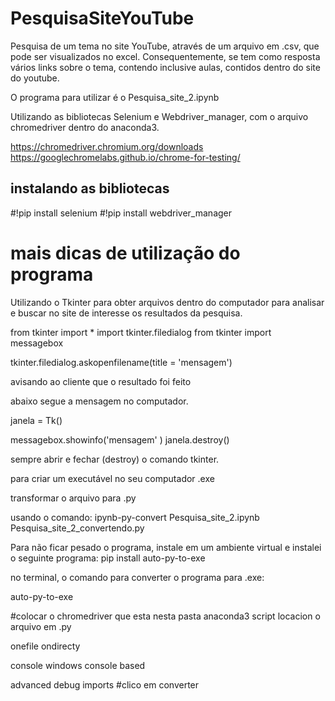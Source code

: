 # PesquisaSiteYouTube
Pesquisa de um tema no site YouTube, através de um arquivo em .csv, que pode ser visualizados no excel. Consequentemente, se tem como resposta vários links sobre o tema, contendo inclusive aulas, contidos dentro do site do youtube.

O programa para utilizar é o Pesquisa_site_2.ipynb 

Utilizando as bibliotecas Selenium e Webdriver_manager, com o arquivo chromedriver dentro do anaconda3.  

https://chromedriver.chromium.org/downloads
https://googlechromelabs.github.io/chrome-for-testing/

## instalando as bibliotecas

#!pip install selenium
#!pip install webdriver_manager

# mais dicas de utilização do programa

Utilizando o Tkinter para obter arquivos dentro do computador para analisar e buscar no site de interesse os resultados da pesquisa.


from tkinter import *
import tkinter.filedialog
from tkinter import messagebox

tkinter.filedialog.askopenfilename(title = 'mensagem')

avisando ao cliente que o resultado foi feito

abaixo segue a mensagem no computador.

janela = Tk()

messagebox.showinfo('mensagem' )
janela.destroy()

sempre abrir e fechar (destroy) o comando tkinter. 



para criar um executável no seu computador .exe

transformar o arquivo para .py

usando o comando:
ipynb-py-convert Pesquisa_site_2.ipynb Pesquisa_site_2_convertendo.py



Para não ficar pesado o programa, instale em um ambiente virtual e instalei o seguinte programa:
pip install auto-py-to-exe


no terminal, o comando para converter o programa para .exe:

auto-py-to-exe


#colocar o chromedriver que esta nesta pasta  anaconda3
script locacion o arquivo em .py 

onefile
ondirecty

console windows
console based

advanced
debug
imports
#clico em converter







 

